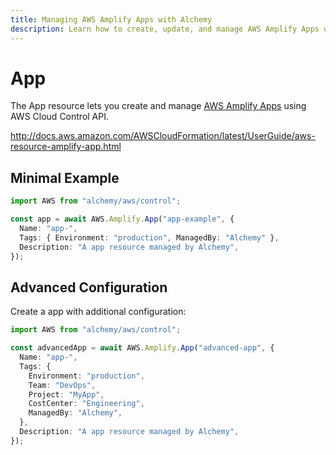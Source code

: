 ```yaml
---
title: Managing AWS Amplify Apps with Alchemy
description: Learn how to create, update, and manage AWS Amplify Apps using Alchemy Cloud Control.
---
```


# App

The App resource lets you create and manage [AWS Amplify Apps](https://docs.aws.amazon.com/amplify/latest/userguide/) using AWS Cloud Control API.

http://docs.aws.amazon.com/AWSCloudFormation/latest/UserGuide/aws-resource-amplify-app.html

## Minimal Example

```ts
import AWS from "alchemy/aws/control";

const app = await AWS.Amplify.App("app-example", {
  Name: "app-",
  Tags: { Environment: "production", ManagedBy: "Alchemy" },
  Description: "A app resource managed by Alchemy",
});
```

## Advanced Configuration

Create a app with additional configuration:

```ts
import AWS from "alchemy/aws/control";

const advancedApp = await AWS.Amplify.App("advanced-app", {
  Name: "app-",
  Tags: {
    Environment: "production",
    Team: "DevOps",
    Project: "MyApp",
    CostCenter: "Engineering",
    ManagedBy: "Alchemy",
  },
  Description: "A app resource managed by Alchemy",
});
```

